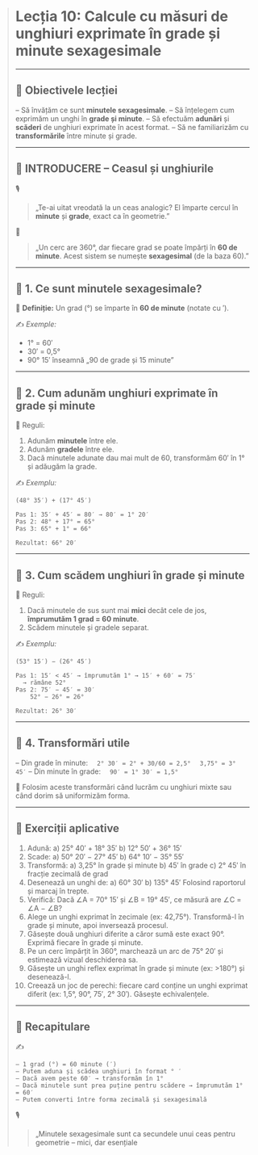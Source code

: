 > # Lecția 10: Calcule cu măsuri de unghiuri exprimate în grade și minute sexagesimale
>
> ------
>
> ## 🎯 Obiectivele lecției
>
>  – Să învățăm ce sunt **minutele sexagesimale**.
>  – Să înțelegem cum exprimăm un unghi în **grade și minute**.
>  – Să efectuăm **adunări** și **scăderi** de unghiuri exprimate în acest format.
>  – Să ne familiarizăm cu **transformările** între minute și grade.
>
> ------
>
> ## 🔔 INTRODUCERE – Ceasul și unghiurile
>
> 🎙️
>
> > „Te-ai uitat vreodată la un ceas analogic?
> > El împarte cercul în **minute** și **grade**, exact ca în geometrie.”
>
> 🧠
>
> > „Un cerc are 360°, dar fiecare grad se poate împărți în **60 de minute**.
> > Acest sistem se numește **sexagesimal** (de la baza 60).”
>
> ------
>
> ## 🔹 1. Ce sunt minutele sexagesimale?
>
> 🎯 **Definiție:**
>  Un grad (°) se împarte în **60 de minute** (notate cu ′).
>
> ✍️ *Exemple:*
>
> - 1° = 60′
> - 30′ = 0,5°
> - 90° 15′ înseamnă „90 de grade și 15 minute”
>
> ------
>
> ## 🔹 2. Cum adunăm unghiuri exprimate în grade și minute
>
> 🧠 Reguli:
>
> 1. Adunăm **minutele** între ele.
> 2. Adunăm **gradele** între ele.
> 3. Dacă minutele adunate dau mai mult de 60, transformăm 60′ în 1° și adăugăm la grade.
>
> ✍️ *Exemplu:*
>
> ```
> (48° 35′) + (17° 45′)
> 
> Pas 1: 35′ + 45′ = 80′ → 80′ = 1° 20′  
> Pas 2: 48° + 17° = 65°  
> Pas 3: 65° + 1° = 66°
> 
> Rezultat: 66° 20′
> ```
>
> ------
>
> ## 🔹 3. Cum scădem unghiuri în grade și minute
>
> 🧠 Reguli:
>
> 1. Dacă minutele de sus sunt mai **mici** decât cele de jos, **împrumutăm 1 grad = 60 minute**.
> 2. Scădem minutele și gradele separat.
>
> ✍️ *Exemplu:*
>
> ```
> (53° 15′) − (26° 45′)
> 
> Pas 1: 15′ < 45′ → împrumutăm 1° → 15′ + 60′ = 75′  
>   → rămâne 52°  
> Pas 2: 75′ − 45′ = 30′  
>     52° − 26° = 26°
> 
> Rezultat: 26° 30′
> ```
>
> ------
>
> ## 🔹 4. Transformări utile
>
> – Din grade în minute:
>   `2° 30′ = 2° + 30/60 = 2,5°`
>   `3,75° = 3° 45′`
>  – Din minute în grade:
>   `90′ = 1° 30′ = 1,5°`
>
> 📌 Folosim aceste transformări când lucrăm cu unghiuri mixte sau când dorim să uniformizăm forma.
>
> ------
>
> ## 🧪 Exerciții aplicative
>
> 1. Adună:
>    a) 25° 40′ + 18° 35′
>    b) 12° 50′ + 36° 15′
> 2. Scade:
>    a) 50° 20′ − 27° 45′
>    b) 64° 10′ − 35° 55′
> 3. Transformă:
>    a) 3,25° în grade și minute
>    b) 45′ în grade
>    c) 2° 45′ în fracție zecimală de grad
> 4. Desenează un unghi de:
>    a) 60° 30′
>    b) 135° 45′
>    Folosind raportorul și marcaj în trepte.
> 5. Verifică:
>    Dacă ∠A = 70° 15′ și ∠B = 19° 45′, ce măsură are ∠C = ∠A − ∠B?
> 6. Alege un unghi exprimat în zecimale (ex: 42,75°). Transformă-l în grade și minute, apoi inversează procesul.
> 7. Găsește două unghiuri diferite a căror sumă este exact 90°. Exprimă fiecare în grade și minute.
> 8. Pe un cerc împărțit în 360°, marchează un arc de 75° 20′ și estimează vizual deschiderea sa.
> 9. Găsește un unghi reflex exprimat în grade și minute (ex: >180°) și desenează-l.
> 10. Creează un joc de perechi: fiecare card conține un unghi exprimat diferit (ex: 1,5°, 90°, 75′, 2° 30′). Găsește echivalențele.
>
> ------
>
> ## 🔁 Recapitulare
>
> ✍️
>
> ```
> – 1 grad (°) = 60 minute (′)  
> – Putem aduna și scădea unghiuri în format ° ′  
> – Dacă avem peste 60′ → transformăm în 1°  
> – Dacă minutele sunt prea puține pentru scădere → împrumutăm 1° = 60′  
> – Putem converti între forma zecimală și sexagesimală
> ```
>
> 🎙️
>
> > „Minutele sexagesimale sunt ca secundele unui ceas pentru geometrie – mici, dar esențiale